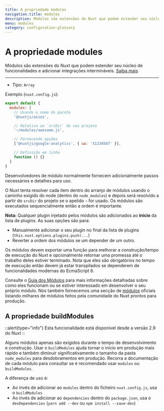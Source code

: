 ```yaml
---
title: A propriedade modules
navigation.title: modules
description: Módulos são extensões do Nuxt que podem estender seu núcleo de funcionalidades e adicionar integrações intermináveis.
menu: modules
category: configuration-glossary
---
```

# A propriedade modules

Módulos são extensões do Nuxt que podem estender seu núcleo de funcionalidades e adicionar integrações intermináveis. [Saiba mais](/docs/directory-structure/modules)

---

- Tipo: `Array`

Exemplo (`nuxt.config.js`):

```js
export default {
  modules: [
    // Usando o nome do pacote
    '@nuxtjs/axios',

    // Relativo ao `srcDir` do seu projeto
    '~/modules/awesome.js',

    // Fornecendo opções
    ['@nuxtjs/google-analytics', { ua: 'X1234567' }],

    // Definição em linha
    function () {}
  ]
}
```

Desenvolvedores de módulo normalmente fornecem adicionalmente passos necessários e detalhes para uso.

O Nuxt tenta resolver cada item dentro do arranjo de módulos usando o caminho exigido do node (dentro do `node_modules`) e depois será resolvido a partir do `srcDir` do projeto se o apelido `~` for usado. Os módulos são executados sequencialmente então a ordem é importante.

**Nota:** Qualquer plugin injetado pelos módulos são adicionados ao **inicio** da lista de plugins. As suas opções são para:
- Manualmente adicionar o seu plugin no final da lista de plugins (`this.nuxt.options.plugins.push(...`)
- Reverter a ordem dos módulos se um depender de um outro.

Os módulos devem exportar uma função para melhorar a construção/tempo de execução do Nuxt e opcionalmente retornar uma promessa até o trabalho deles estiver terminado. Nota que eles são obrigatórios no tempo de execução então devem já estar transpilados se dependerem de funcionalidades modernas do EcmaScript 6.

Consulte o [Guia dos Módulos](/docs/directory-structure/modules) para mais informações detalhadas sobre como eles funcionam ou se estiver interessado em desenvolver o seu próprio módulo. Nós também fornecemos uma secção de [módulos](https://github.com/nuxt-community/awesome-nuxt#modules) oficiais listando milhares de módulos feitos pela comunidade do Nuxt prontos para produção.

## A propriedade buildModules

::alert{type="info"}
Esta funcionalidade está disponível desde a versão 2.9 do Nuxt
::

Alguns módulos apenas são exigidos durante o tempo de desenvolvimento e construção. Usar o `buildModules` ajuda tornar o início em produção mais rápido e também diminuir significativamente o tamanho da pasta `node_modules` para desdobramentos em produção. Recorra a documentação de cada módulo para consultar se é recomendado usar `modules` ou `buildModules`.

A diferença de uso é:

- Ao invés de adicionar ao `modules` dentro do ficheiro `nuxt.config.js`, usa o `buildModules`
- Ao invés de adicionar ao `dependencies` dentro do `package.json`, usa o `devDependencies` (`yarn add --dev` ou `npm install --save-dev`)
